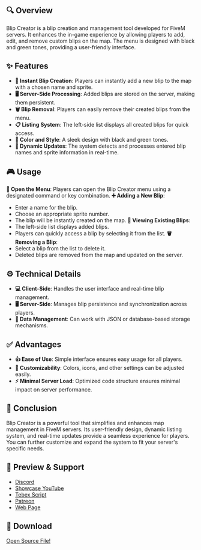 ## 🔍 Overview
Blip Creator is a blip creation and management tool developed for FiveM servers. It enhances the in-game experience by allowing players to add, edit, and remove custom blips on the map. The menu is designed with black and green tones, providing a user-friendly interface.

## ✨ Features
- **🚀 Instant Blip Creation**: Players can instantly add a new blip to the map with a chosen name and sprite.
- **🖥️ Server-Side Processing**: Added blips are stored on the server, making them persistent.
- **🗑️ Blip Removal**: Players can easily remove their created blips from the menu.
- **📋 Listing System**: The left-side list displays all created blips for quick access.
- **🎨 Color and Style**: A sleek design with black and green tones.
- **🔄 Dynamic Updates**: The system detects and processes entered blip names and sprite information in real-time.

## 🎮 Usage
**📂 Open the Menu**: Players can open the Blip Creator menu using a designated command or key combination.
**➕ Adding a New Blip**:
   - Enter a name for the blip.
   - Choose an appropriate sprite number.
   - The blip will be instantly created on the map.
**📌 Viewing Existing Blips**:
   - The left-side list displays added blips.
   - Players can quickly access a blip by selecting it from the list.
**🗑️ Removing a Blip**:
   - Select a blip from the list to delete it.
   - Deleted blips are removed from the map and updated on the server.

## ⚙️ Technical Details
- **💻 Client-Side**: Handles the user interface and real-time blip management.
- **🖥️ Server-Side**: Manages blip persistence and synchronization across players.
- **📂 Data Management**: Can work with JSON or database-based storage mechanisms.

## ✅ Advantages
- **👍 Ease of Use**: Simple interface ensures easy usage for all players.
- **🎨 Customizability**: Colors, icons, and other settings can be adjusted easily.
- **⚡ Minimal Server Load**: Optimized code structure ensures minimal impact on server performance.

## 🏁 Conclusion
Blip Creator is a powerful tool that simplifies and enhances map management in FiveM servers. Its user-friendly design, dynamic listing system, and real-time updates provide a seamless experience for players. You can further customize and expand the system to fit your server's specific needs.

## 📌 Preview & Support
   - <a href="https://discord.gg/tweb" target="_blank">Discord</a>
   - <a href="https://discord.gg/tweb" target="_blank">Showcase YouTube</a>
   - <a href="https://tweb.tr" target="_blank">Tebex Script</a>
   - <a href="https://tweb.tr" target="_blank">Patreon</a>
   - <a href="https://tweb.tr" target="_blank">Web Page</a>
   
## 📂 Download
<a href="https://drive.google.com/file/d/1N2Zv6_faD6_NAR209mPhs5TPrPQTXunV/view" target="_blank">Open Source File!</a>
